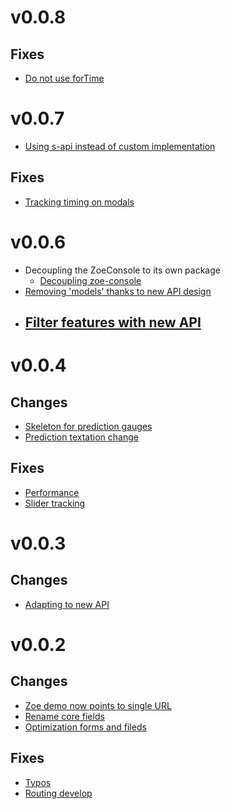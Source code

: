 # v0.0.8

## Fixes
- [Do not use forTime](https://github.com/lundegaard/fast-ai-zoe-demo/pull/72)

# v0.0.7

- [Using s-api instead of custom implementation](https://github.com/lundegaard/fast-ai-zoe-demo/pull/67)

## Fixes
- [Tracking timing on  modals](https://github.com/lundegaard/fast-ai-zoe-demo/pull/68)

# v0.0.6

* Decoupling the ZoeConsole to its own package 
  - [Decoupling zoe-console](https://github.com/lundegaard/fast-ai-zoe-demo/commit/ee406a7901774df3b2c6f700f03b442c8e028f98)
* [Removing 'models' thanks to new API design](https://github.com/lundegaard/fast-ai-zoe-demo/commit/7fdf4eeb4cb7180aaf846ae825d3e2c11faf9196)
* [Filter features with new API](https://github.com/lundegaard/fast-ai-zoe-demo/commit/d270e031e19ae6ee632c71c01dff9a4c2a58d7bf)
  - 

# v0.0.4

## Changes
* [Skeleton for prediction gauges](https://github.com/lundegaard/fast-ai-zoe-demo/commit/58b3cd0f798d3abd38d35cd5c9047fd13b33a59c)
* [Prediction textation change](https://github.com/lundegaard/fast-ai-zoe-demo/commit/0ce67dad0fd2e6369c81572de2d43f95018ead55)

## Fixes
* [Performance](https://github.com/lundegaard/fast-ai-zoe-demo/pull/54)
* [Slider tracking](https://github.com/lundegaard/fast-ai-zoe-demo/commit/6f0fce731c048e464729dac861cc52b6fa659ef4)

# v0.0.3

## Changes

* [Adapting to new API](https://github.com/lundegaard/fast-ai-zoe-demo/pull/52/commits/6d2e50365a2c848127731dd1fb6212595701a7fa)

# v0.0.2

## Changes

* [Zoe demo now points to single URL](https://github.com/lundegaard/fast-ai-zoe-demo/pull/49/commits/1147b606cb81ad789fce9cae6aa061d77ee55615)
* [Rename core fields](https://github.com/lundegaard/fast-ai-zoe-demo/pull/49/commits/b52ab226a6242fd77751722038ba5b2f406357e5)
* [Optimization forms and fileds](https://github.com/lundegaard/fast-ai-zoe-demo/pull/49/commits/31cdcba074da9aa36e0c09edfeac342c26cf3367)

## Fixes

* [Typos](https://github.com/lundegaard/fast-ai-zoe-demo/pull/49/commits/c4930a7f3a20c6d32c6a71f7b497225311f9c932)
* [Routing develop](https://github.com/lundegaard/fast-ai-zoe-demo/pull/49/commits/460f06abe1af2ebeff43c9fe2ab6c870525e23ee)
